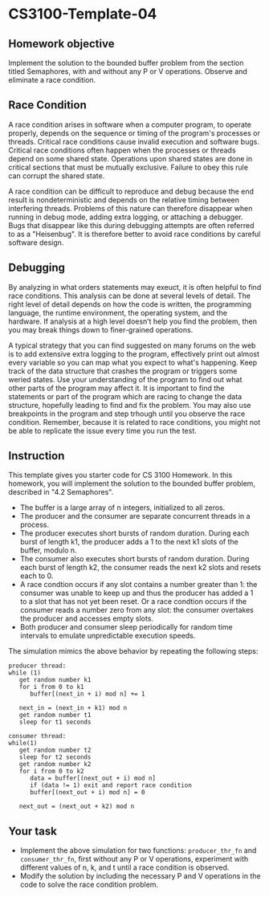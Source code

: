 # CS3100-Template-04

## Homework objective
Implement the solution to the bounded buffer problem from the section titled Semaphores, with and without any P or V operations. Observe and eliminate a race condition.

## Race Condition
A race condition arises in software when a computer program, to operate properly, depends on the sequence or timing of the program's processes or threads. Critical race conditions cause invalid execution and software bugs. Critical race conditions often happen when the processes or threads depend on some shared state. Operations upon shared states are done in critical sections that must be mutually exclusive. Failure to obey this rule can corrupt the shared state.

A race condition can be difficult to reproduce and debug because the end result is nondeterministic and depends on the relative timing between interfering threads. Problems of this nature can therefore disappear when running in debug mode, adding extra logging, or attaching a debugger. Bugs that disappear like this during debugging attempts are often referred to as a "Heisenbug". It is therefore better to avoid race conditions by careful software design.

## Debugging
By analyzing in what orders statements may exeuct, it is often helpful to find race conditions. This analysis can be done at several levels of detail. The right level of detail depends on how the code is written, the programming language, the runtime environment, the operating system, and the hardware. If analysis at a high level doesn’t help you find the problem, then you may break things down to finer-grained operations.

A typical strategy that you can find suggested on many forums on the web is to add extensive extra logging to the program, effectively print out almost every variable so you can map what you expect to what's happening. Keep track of the data structure that crashes the program or triggers some weried states. Use your understanding of the program to find out what other parts of the program may affect it. It is important to find the statements or part of the program which are racing to change the data structure, hopefully leading to find and fix the problem. You may also use breakpoints in the program and step trhough until you observe the race condition. Remember, because it is related to race conditions, you might not be able to replicate the issue every time you run the test. 

## Instruction
This template gives you starter code for CS 3100 Homework. In this homework, you will implement the solution to the bounded buffer problem, described in "4.2 Semaphores". 

* The buffer is a large array of n integers, initialized to all zeros.
* The producer and the consumer are separate concurrent threads in a process.
* The producer executes short bursts of random duration. During each burst of length k1, the producer adds a 1 to the next k1 slots of the buffer, modulo n.
* The consumer also executes short bursts of random duration. During each burst of length k2, the consumer reads the next k2 slots and resets each to 0.
* A race condtion occurs if any slot contains a number greater than 1: the consumer was unable to keep up and thus the producer has added a 1 to a slot that has not yet been reset. Or a race condtion occurs if the consumer reads a number zero from any slot: the consumer overtakes the producer and accesses empty slots.
* Both producer and consumer sleep periodically for random time intervals to emulate unpredictable execution speeds.
 
The simulation mimics the above behavior by repeating the following steps:

```
producer thread:
while (1)
   get random number k1
   for i from 0 to k1
      buffer[(next_in + i) mod n] += 1
      
   next_in = (next_in + k1) mod n
   get random number t1
   sleep for t1 seconds
   
consumer thread:
while(1) 
   get random number t2
   sleep for t2 seconds
   get random number k2
   for i from 0 to k2
      data = buffer[(next_out + i) mod n]
      if (data != 1) exit and report race condition
      buffer[(next_out + i) mod n] = 0
   
   next_out = (next_out + k2) mod n
```


## Your task
* Implement the above simulation for two functions: ```producer_thr_fn``` and ```consumer_thr_fn```, first without any P or V operations, experiment with different values of n, k, and t until a race condition is observed.
* Modify the solution by including the necessary P and V operations in the code to solve the race condition problem. 
